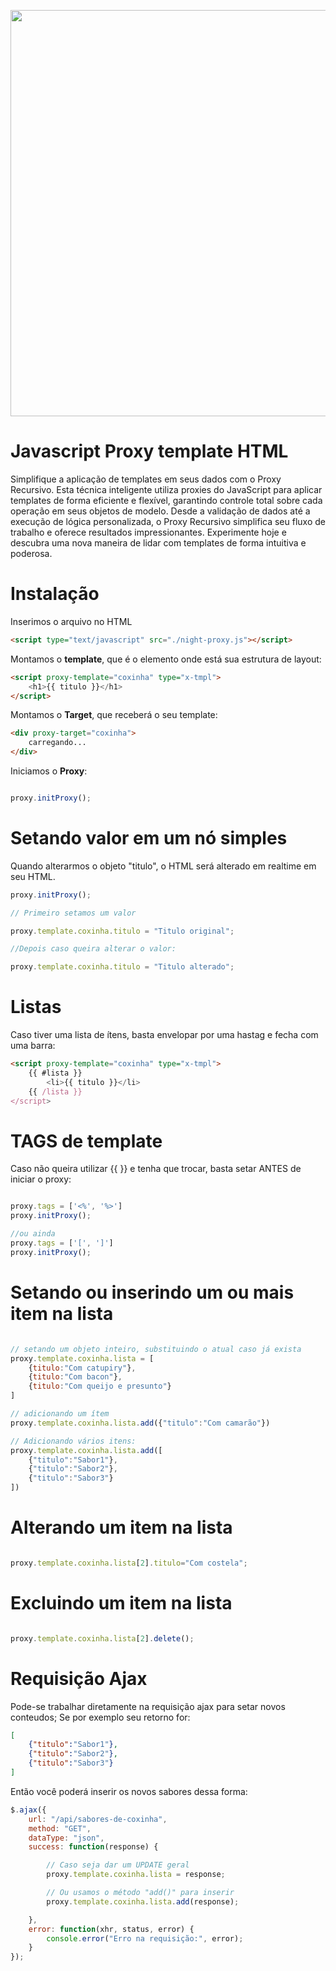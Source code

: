 <p align="center">
    <img src="https://raw.githubusercontent.com/israel-nogueira/night-proxy/master/assets/avatar.png" width="650"/>
</p>

# Javascript Proxy template HTML
Simplifique a aplicação de templates em seus dados com o Proxy Recursivo. 
Esta técnica inteligente utiliza proxies do JavaScript para aplicar templates de forma eficiente e flexível, garantindo controle total sobre cada operação em seus objetos de modelo. Desde a validação de dados até a execução de lógica personalizada, o Proxy Recursivo simplifica seu fluxo de trabalho e oferece resultados impressionantes. Experimente hoje e descubra uma nova maneira de lidar com templates de forma intuitiva e poderosa.







# Instalação
Inserimos o arquivo no HTML 
```html
<script type="text/javascript" src="./night-proxy.js"></script>
```

Montamos o **template**, que é o elemento onde está sua estrutura de layout:

```html
<script proxy-template="coxinha" type="x-tmpl">
	<h1>{{ titulo }}</h1>
</script>
```

Montamos o **Target**, que receberá o seu template:
```html
<div proxy-target="coxinha">
	carregando...
</div>
```

Iniciamos o **Proxy**:
```javascript

proxy.initProxy();

```
# Setando valor em um nó simples
Quando alterarmos o objeto "titulo", o HTML será alterado em realtime em seu HTML.
```javascript
proxy.initProxy();

// Primeiro setamos um valor

proxy.template.coxinha.titulo = "Titulo original";

//Depois caso queira alterar o valor:

proxy.template.coxinha.titulo = "Titulo alterado";

```

# Listas
Caso tiver uma lista de ítens, basta envelopar por uma hastag e fecha com uma barra:
```html
<script proxy-template="coxinha" type="x-tmpl">
	{{ #lista }}
		<li>{{ titulo }}</li>
	{{ /lista }}
</script>
```

# TAGS de template
Caso não queira utilizar {{  }}  e tenha que trocar, basta setar ANTES de iniciar o proxy:
```javascript

proxy.tags = ['<%', '%>']
proxy.initProxy();

//ou ainda
proxy.tags = ['[', ']']
proxy.initProxy();

```

# Setando ou inserindo um ou mais item na lista
```javascript

// setando um objeto inteiro, substituindo o atual caso já exista
proxy.template.coxinha.lista = [
	{titulo:"Com catupiry"},
	{titulo:"Com bacon"},
	{titulo:"Com queijo e presunto"}
]

// adicionando um ítem
proxy.template.coxinha.lista.add({"titulo":"Com camarão"})

// Adicionando vários itens:
proxy.template.coxinha.lista.add([
	{"titulo":"Sabor1"},
	{"titulo":"Sabor2"},
	{"titulo":"Sabor3"}
])

```
# Alterando um item na lista
```javascript

proxy.template.coxinha.lista[2].titulo="Com costela";

```

# Excluindo um item na lista
```javascript

proxy.template.coxinha.lista[2].delete();

```


# Requisição Ajax
Pode-se trabalhar diretamente na requisição ajax para setar novos conteudos;
Se por exemplo seu retorno for:
```json
[
	{"titulo":"Sabor1"},
	{"titulo":"Sabor2"},
	{"titulo":"Sabor3"}
]
```
Então você poderá inserir os novos sabores dessa forma:
```javascript
$.ajax({
	url: "/api/sabores-de-coxinha",
	method: "GET",
	dataType: "json",
	success: function(response) {

		// Caso seja dar um UPDATE geral
		proxy.template.coxinha.lista = response;

		// Ou usamos o método "add()" para inserir
		proxy.template.coxinha.lista.add(response);

	},
	error: function(xhr, status, error) {
		console.error("Erro na requisição:", error);
	}
});
```